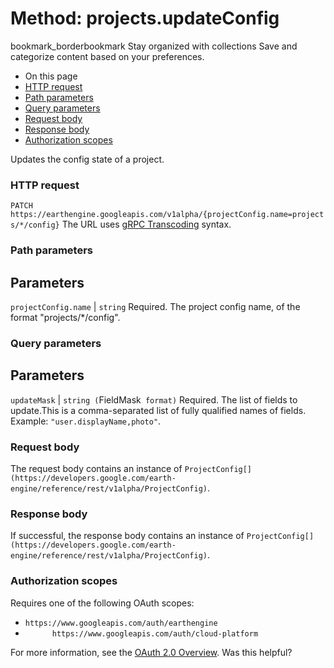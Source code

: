  
#  Method: projects.updateConfig 
bookmark_borderbookmark Stay organized with collections  Save and categorize content based on your preferences.
  * On this page
  * [HTTP request](https://developers.google.com/earth-engine/reference/rest/v1alpha/projects/updateConfig#http-request)
  * [Path parameters](https://developers.google.com/earth-engine/reference/rest/v1alpha/projects/updateConfig#path-parameters)
  * [Query parameters](https://developers.google.com/earth-engine/reference/rest/v1alpha/projects/updateConfig#query-parameters)
  * [Request body](https://developers.google.com/earth-engine/reference/rest/v1alpha/projects/updateConfig#request-body)
  * [Response body](https://developers.google.com/earth-engine/reference/rest/v1alpha/projects/updateConfig#response-body)
  * [Authorization scopes](https://developers.google.com/earth-engine/reference/rest/v1alpha/projects/updateConfig#authorization-scopes)


Updates the config state of a project.
### HTTP request
`PATCH https://earthengine.googleapis.com/v1alpha/{projectConfig.name=projects/*/config}`
The URL uses [gRPC Transcoding](https://google.aip.dev/127) syntax.
### Path parameters
Parameters  
---  
`projectConfig.name` |  `string` Required. The project config name, of the format "projects/*/config".  
### Query parameters
Parameters  
---  
`updateMask` |  `string (`FieldMask[](https://protobuf.dev/reference/protobuf/google.protobuf/#field-mask)` format)` Required. The list of fields to update.This is a comma-separated list of fully qualified names of fields. Example: `"user.displayName,photo"`.  
### Request body
The request body contains an instance of `ProjectConfig[](https://developers.google.com/earth-engine/reference/rest/v1alpha/ProjectConfig)`.
### Response body
If successful, the response body contains an instance of `ProjectConfig[](https://developers.google.com/earth-engine/reference/rest/v1alpha/ProjectConfig)`.
### Authorization scopes
Requires one of the following OAuth scopes:
  * `https://www.googleapis.com/auth/earthengine`
  * `      https://www.googleapis.com/auth/cloud-platform`


For more information, see the [OAuth 2.0 Overview](https://developers.google.com/identity/protocols/OAuth2).
Was this helpful?
